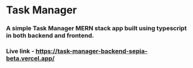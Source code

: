 # Task Manager

### A simple Task Manager MERN stack app built using typescript in both backend and frontend. 

### Live link - https://task-manager-backend-sepia-beta.vercel.app/
